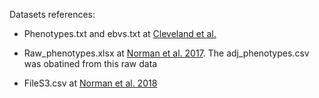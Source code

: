 Datasets references: 

- Phenotypes.txt and ebvs.txt at [Cleveland et al.](https://academic.oup.com/g3journal/article/2/4/429/6026060?login=true#supplementary-data)

- Raw_phenotypes.xlsx at [Norman et al. 2017](https://link.springer.com/article/10.1007/s00122-017-2975-4#additional-information). The adj_phenotypes.csv was obatined from this raw data

- FileS3.csv at [Norman et al. 2018](https://figshare.com/s/287c2c7f1623008487a5)
